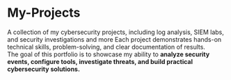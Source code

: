 # My-Projects
A collection of my cybersecurity projects, including log analysis, SIEM labs, and security investigations and more
Each project demonstrates hands-on technical skills, problem-solving, and clear documentation of results.  
The goal of this portfolio is to showcase my ability to **analyze security events, configure tools, investigate threats, and build practical cybersecurity solutions.**
